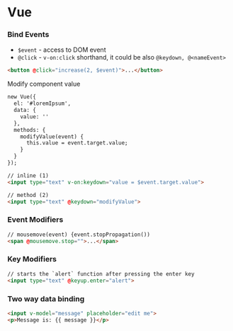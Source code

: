 # Vue

### Bind Events

- `$event` - access to DOM event
- `@click` - `v-on:click` shorthand, it could be also `@keydown, @<nameEvent>`

```html
<button @click="increase(2, $event)">...</button>
```

Modify component value

```html
new Vue({
  el: '#loremIpsum',
  data: {
    value: ''
  },
  methods: {
    modifyValue(event) {
      this.value = event.target.value;
    }
  }
});

// inline (1)
<input type="text" v-on:keydown="value = $event.target.value">

// method (2)
<input type="text" @keydown="modifyValue">
```

### Event Modifiers

```html
// mousemove(event) {event.stopPropagation())
<span @mousemove.stop="">...</span>
```

### Key Modifiers

```html
// starts the `alert` function after pressing the enter key
<input type="text" @keyup.enter="alert">
```

### Two way data binding

```html
<input v-model="message" placeholder="edit me">
<p>Message is: {{ message }}</p>
```
